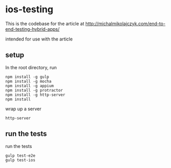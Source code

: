 # ios-testing

This is the codebase for the article at http://michalmikolajczyk.com/end-to-end-testing-hybrid-apps/

intended for use with the article

## setup

In the root directory, run

```
npm install -g gulp
npm install -g mocha
npm install -g appium
npm install -g protractor
npm install -g http-server
npm install
```

wrap up a server
```
http-server
```

## run the tests

run the tests
```
gulp test-e2e
gulp test-ios
```
